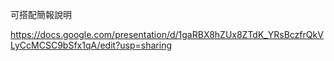
可搭配簡報說明

https://docs.google.com/presentation/d/1gaRBX8hZUx8ZTdK_YRsBczfrQkVLyCcMCSC9bSfx1qA/edit?usp=sharing

